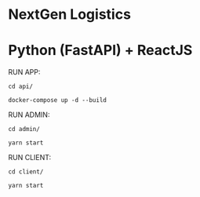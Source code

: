﻿# NextGen Logistics
 # Python (FastAPI) + ReactJS

RUN APP:


```
cd api/
```


```
docker-compose up -d --build
```

RUN ADMIN:


```
cd admin/
```

```
yarn start
```

RUN CLIENT:


```
cd client/
```

```
yarn start
```
